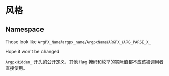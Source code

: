 # 风格

## Namespace

Those look like `ArgPX_Name`/`argpx_name`/`ArgpxName`/`ARGPX_`/`ARG_PARSE_X_`

Hope it won't be changed

`ArgpxHidden_` 开头的公开定义、其他 flag 掩码和枚举的实际值都不应该被调用者直接使用。
